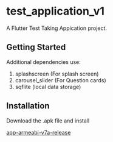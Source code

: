 # test_application_v1

A Flutter Test Taking Appication project.

## Getting Started

Additional dependencies use:

  1. splashscreen (For splash screen)
  2. carousel_slider (For Question cards)
  3. sqflite (local data storage)

## Installation

Download the .apk file and install

[app-armeabi-v7a-release](https://github.com/Subhadeep0506/test-application/raw/master/apks/app-armeabi-v7a-release.apk)
